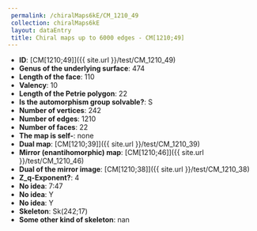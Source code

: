 ```yaml
--- 
 permalink: /chiralMaps6kE/CM_1210_49 
 collection: chiralMaps6kE
 layout: dataEntry
 title: Chiral maps up to 6000 edges - CM[1210;49]
---
```


- **ID**: [CM[1210;49]]({{ site.url }}/test/CM_1210_49)
- **Genus of the underlying surface**: 474
- **Length of the face**: 110
- **Valency**: 10
- **Length of the Petrie polygon**: 22
- **Is the automorphism group solvable?**: S
- **Number of vertices**: 242
- **Number of edges**: 1210
- **Number of faces**: 22
- **The map is self-**: none
- **Dual map**: [CM[1210;39]]({{ site.url }}/test/CM_1210_39)
- **Mirror (enantihomorphic) map**: [CM[1210;46]]({{ site.url }}/test/CM_1210_46)
- **Dual of the mirror image**: [CM[1210;38]]({{ site.url }}/test/CM_1210_38)
- **Z_q-Exponent?**: 4
- **No idea**:  7:47
- **No idea**: Y
- **No idea**: Y
- **Skeleton**: Sk(242;17)
- **Some other kind of skeleton**: nan
